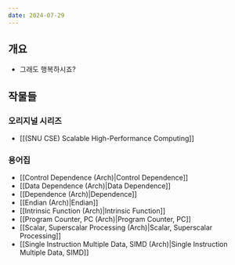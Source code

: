 ```yaml
---
date: 2024-07-29
---
```

## 개요

- 그래도 행복하시죠?

## 작물들

### 오리지널 시리즈

- [[(SNU CSE) Scalable High-Performance Computing]]

### 용어집

- [[Control Dependence (Arch)|Control Dependence]]
- [[Data Dependence (Arch)|Data Dependence]]
- [[Dependence (Arch)|Dependence]]
- [[Endian (Arch)|Endian]]
- [[Intrinsic Function (Arch)|Intrinsic Function]]
- [[Program Counter, PC (Arch)|Program Counter, PC]]
- [[Scalar, Superscalar Processing (Arch)|Scalar, Superscalar Processing]]
- [[Single Instruction Multiple Data, SIMD (Arch)|Single Instruction Multiple Data, SIMD]]